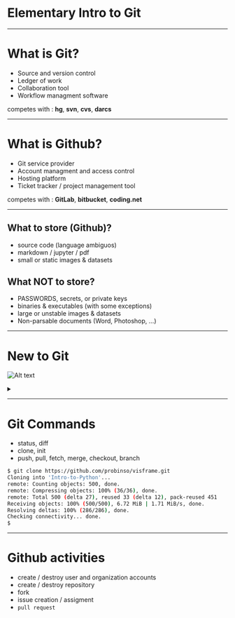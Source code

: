 <!-- $theme: gaia -->

# Elementary Intro to Git

---
# What is Git?
- Source and version control
- Ledger of work
- Collaboration tool
- Workflow managment software

competes with : **hg**, **svn**, **cvs**, **darcs**

---
# What is Github?
- Git service provider
- Account managment and access control
- Hosting platform
- Ticket tracker / project management tool

competes with : **GitLab**, **bitbucket**, **coding.net**

---
## What to store (Github)?
- source code (language ambiguos)
- markdown / jupyter / pdf
- small or static images & datasets

## What NOT to store?
- PASSWORDS, secrets, or private keys
- binaries & executables (with some exceptions)
- large or unstable images & datasets
- Non-parsable documents (Word, Photoshop, ...)

---
# New to Git
![Alt text](https://g.gravizo.com/source/custom_mark10?https://raw.githubusercontent.com/PortlandDataScienceGroup/introduction-git/master/pres.md)

<details>
<summary></summary>
custom_mark10
digraph {
        compound=true;
        {
                NewProject[label="New Project", shape=doublecircle];
                ExistingProject[label="Existing Project", shape=doublecircle];
                rank=same;
        }
        Local[label="Local Project"];
        subgraph cluster0 {
                label="Local With Remote";
                color=lightgray;
                style=filled;
                Tracked [shape=doublecircle];
                {Untracked; Staged; rank=same;}
                Tracked -> Untracked [label="Make changes\nSave changes"];
                Untracked -> Staged [label="git add <filenames...>"];
                Staged -> Tracked [label="git diff # to understand changes  \ngit commit -m 'describe changes'"];
                Fetched -> Tracked [label="git merge <branch>"]
                };
                Local -> Tracked [
                                  label="git remote add origin https://github.com/splinqr",
                                  lhead=cluster0];
                NewProject -> Local [label="git init ."];
                ExistingProject -> Tracked [
                                            label="git clone https://github.com/splinqr"
                                            lhead=cluster0];
                Tracked -> Remote [label="git push <remote> <branch>"];

                Remote -> Fetched [label="git fetch <remote>"];
}
custom_mark10
</details>


---
# Git Commands
- status, diff
- clone, init
- push, pull, fetch, merge, checkout, branch

```bash
$ git clone https://github.com/probinso/visframe.git
Cloning into 'Intro-to-Python'...
remote: Counting objects: 500, done.
remote: Compressing objects: 100% (36/36), done.
remote: Total 500 (delta 27), reused 33 (delta 12), pack-reused 451
Receiving objects: 100% (500/500), 6.72 MiB | 1.71 MiB/s, done.
Resolving deltas: 100% (286/286), done.
Checking connectivity... done.
$
```

---
# Github activities
- create / destroy user and organization accounts
- create / destroy repository
- fork
- issue creation / assigment
- `pull request`
